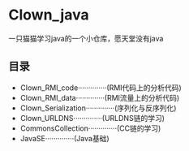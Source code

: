 # Clown_java

一只猫猫学习java的一个小仓库，愿天堂没有java

## 目录
- Clown_RMI_code··············(RMI代码上的分析代码)
- Clown_RMI_data··············(RMI流量上的分析代码)
- Clown_Serialization··············(序列化与反序列化)
- Clown_URLDNS··············(URLDNS链的学习)
- CommonsCollection··············(CC链的学习)
- JavaSE··············(Java基础)
